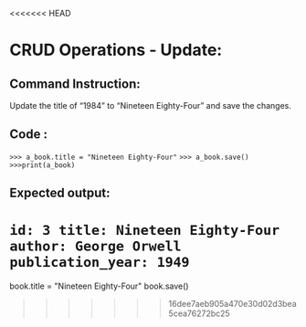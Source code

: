 <<<<<<< HEAD
# CRUD Operations - Update: 

## Command Instruction: 
Update the title of “1984” to “Nineteen Eighty-Four” and save the changes.

## Code : 
`>>> a_book.title = "Nineteen Eighty-Four"`
`>>> a_book.save()`
`>>>print(a_book)`

## Expected output:
`id: 3
title: Nineteen Eighty-Four
author: George Orwell
publication_year: 1949
`
=======
book.title = "Nineteen Eighty-Four"
book.save()
>>>>>>> 16dee7aeb905a470e30d02d3bea5cea76272bc25
